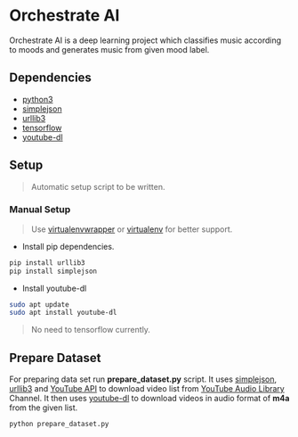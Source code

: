 # Orchestrate AI

Orchestrate AI is a deep learning project which classifies music according to moods and generates music from given mood label.

## Dependencies

* [python3](https://www.python.org)
* [simplejson](https://simplejson.readthedocs.io/en/latest/)
* [urllib3](https://urllib3.readthedocs.io/en/latest/)
* [tensorflow](https://tensorflow.org)
* [youtube-dl](https://rg3.github.io/youtube-dl/)

## Setup

> Automatic setup script to be written.

### Manual Setup
> Use [virtualenvwrapper](virtualenvwrapper.readthedocs.io) or [virtualenv](https://virtualenv.pypa.io/en/stable/) for better support.

* Install pip dependencies.
```sh
pip install urllib3
pip install simplejson
```

* Install youtube-dl
```sh
sudo apt update
sudo apt install youtube-dl
```

> No need to tensorflow currently.

## Prepare Dataset
For preparing data set run **prepare_dataset.py** script. It uses [simplejson](https://simplejson.readthedocs.io/en/latest/), [urllib3](https://urllib3.readthedocs.io/en/latest/) and [YouTube API](https://developers.google.com/youtube/) to download video list from [YouTube Audio Library](https://www.youtube.com/user/AudioLibraryEN) Channel. It then uses [youtube-dl](https://rg3.github.io/youtube-dl/) to download videos in audio format of **m4a** from the given list.

```sh
python prepare_dataset.py
```